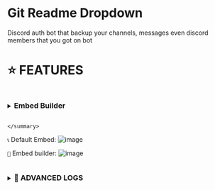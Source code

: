 # Git Readme Dropdown
Discord auth bot that backup your channels, messages even discord members that you got on bot

# ⭐ FEATURES

<details>
    <summary>
        <h3 style="display: inline-block">Embed Builder</h3>

    </summary>

` 📞 ` Default Embed:
![image](https://github.com/iLxlo/discord-authbot/assets/98545753/d41e7084-1fc0-4b80-969a-f23a1662d555)

` 🦈 ` Embed builder:
![image](https://github.com/iLxlo/discord-authbot/assets/98545753/1d1ca6d9-c60e-4fe1-bd27-c9cfa79d9a43)



<details>
    <summary>
        <h3 style="display: inline-block">🐞 ADVANCED LOGS</h3>
    </summary>

 ` 📂  ` LOGS: 
![Discord_Es9Fh7ZGtl](https://github.com/iLxlo/discord-authbot/assets/98545753/699bb95a-6ef2-4ea2-8f1b-ac77f8b9b9f9)

 ` 👨‍💻  ` ABOUT BOT:
![image](https://github.com/iLxlo/discord-authbot/assets/98545753/26867315-1420-4910-8861-da8a329c9b58)
